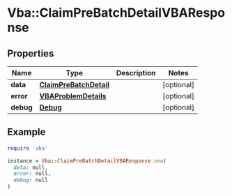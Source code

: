 # Vba::ClaimPreBatchDetailVBAResponse

## Properties

| Name | Type | Description | Notes |
| ---- | ---- | ----------- | ----- |
| **data** | [**ClaimPreBatchDetail**](ClaimPreBatchDetail.md) |  | [optional] |
| **error** | [**VBAProblemDetails**](VBAProblemDetails.md) |  | [optional] |
| **debug** | [**Debug**](Debug.md) |  | [optional] |

## Example

```ruby
require 'vba'

instance = Vba::ClaimPreBatchDetailVBAResponse.new(
  data: null,
  error: null,
  debug: null
)
```

